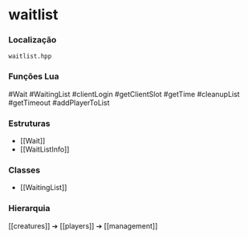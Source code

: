 # waitlist

### Localização
`waitlist.hpp`

### Funções Lua
#Wait
#WaitingList
#clientLogin
#getClientSlot
#getTime
#cleanupList
#getTimeout
#addPlayerToList

### Estruturas
- [[Wait]]
- [[WaitListInfo]]

### Classes
- [[WaitingList]]

### Hierarquia
[[creatures]] ➔ [[players]] ➔ [[management]]
